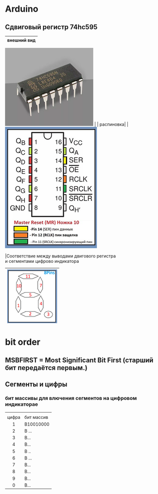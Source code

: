 # Arduino
## Сдвиговый регистр 74hc595


| внешний вид |
|-------------|

<td align="left"> <img src="img\74hc595.png" alt="внешний вид Сдвигового регистра 74hc595"></td> |
| распиновка|
|<td><img src="img\74HC595_Pins_Size50.jpg" alt="распиновка Сдвигового регистра 74hc595"></td>

|Соответствие между выводами двигового регистра<br> и сегментами цифрово индикатора

| <img src="img\7segmetsUNducator_size50.png" alt="распиновка Сдвигового регистра 74hc595"> |
|-------------|
# bit order 
## MSBFIRST = Most Significant Bit First (старший бит передаётся первым.)

## Сегменты и цифры
### бит массивы для влючения сегментов на цифровом индикаторае
<table>
<tr>
  <td  colspan = "2"><B></B></td>
  <tr>
  <td> цифра
  </td>
  <td> бит массив 
  </td>  
  </tr>
  <tr>
  <td align="center">
    1
  </td align="left">
  <td>
    B10010000
  </td>
  </tr>
  <tr>
  <td align="center">
    2
  </td align="left">
  <td>
    B ...
  </td>
  </tr>
  <tr>
  <td align="center">
    3
  </td align="left">
  <td>
    B...
  </td>
  <tr>
  <td align="center">
    4
  </td align="left">
  <td>
    B...
  </td>
  </tr>
    <tr>
  <td align="center">
    5
  </td align="left">
  <td>
    B ..
  </td>
  </tr>
  <tr>
  <td align="center">
    6
  </td align="left">
  <td>
    B ... 
  </td>
  </tr>
  <tr>
  <td align="center">
    7
  </td align="left">
  <td>
    B...
  </td>
  <tr>
  <td align="center">
    8
  </td align="left">
  <td>
    B...
  </td>
  </tr>
    </tr>
  <tr>
  <td align="center">
    9
  </td align="left">
  <td>
    B...
  </td>
  <tr>
  <td align="center">
    0
  </td align="left">
  <td>
    B...
  </td>
  </tr>
  </table>


